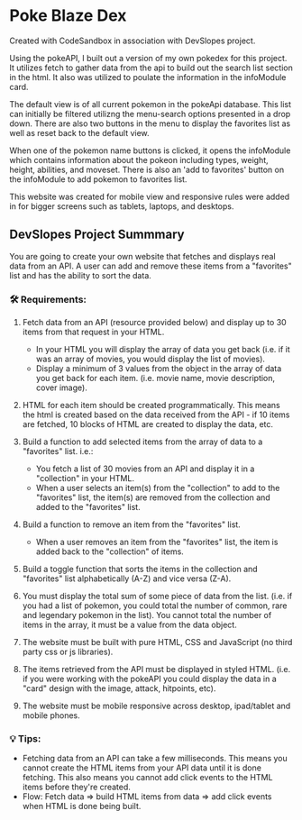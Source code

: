 # Poke Blaze Dex
Created with CodeSandbox in association with DevSlopes project.

Using the pokeAPI, I built out a version of my own pokedex for this project. It utilizes fetch to gather data from the api to build out the search list section in the html. It also was utilized to poulate the information in the infoModule card. 

The default view is of all current pokemon in the pokeApi database. This list can initially be filtered utilizng the menu-search options presented in a drop down. There are also two buttons in the menu to display the favorites list as well as reset back to the default view. 

When one of the pokemon name buttons is clicked, it opens the infoModule which contains information about the pokeon including types, weight, height, abilities, and moveset. There is also an 'add to favorites' button on the infoModule to add pokemon to favorites list. 

This website was created for mobile view and responsive rules were added in for bigger screens such as tablets, laptops, and desktops.

## DevSlopes Project Summmary
You are going to create your own website that fetches and displays real data from an API. A user can add and remove these items from a "favorites" list and has the ability to sort the data.

### 🛠 Requirements:
1) Fetch data from an API (resource provided below) and display up to 30 items from that request in your HTML.
    - In your HTML you will display the array of data you get back (i.e. if it was an array of movies, you would display the list of movies).
    - Display a minimum of 3 values from the object in the array of data you get back for each item. (i.e. movie name, movie description, cover image).

2) HTML for each item should be created programmatically. This means the html is created  based on the data received from the API - if 10 items are fetched, 10 blocks of HTML are created to display the data, etc.

3) Build a function to add selected items from the array of data to a "favorites" list. i.e.:
    - You fetch a list of 30 movies from an API and display it in a "collection" in your HTML.
    - When a user selects an item(s) from the "collection" to add to the "favorites" list, the item(s) are removed from the collection and added to the "favorites" list.

4) Build a function to remove an item from the "favorites" list.
    - When a user removes an item from the "favorites" list, the item is added back to the "collection" of items.
    
5) Build a toggle function that sorts the items in the collection and "favorites" list alphabetically (A-Z) and vice versa (Z-A).

6) You must display the total sum of some piece of data from the list. (i.e. if you had a list of pokemon, you could total the number of common, rare and legendary pokemon in the list). You cannot total the number of items in the array, it must be a value from the data object.

7) The website must be built with pure HTML, CSS and JavaScript (no third party css or js libraries).

9) The items retrieved from the API must be displayed in styled HTML. (i.e. if you were working with the pokeAPI you could display the data in a "card" design with the image, attack, hitpoints, etc).

10) The website must be mobile responsive across desktop, ipad/tablet and mobile phones.

### 💡 Tips:
- Fetching data from an API can take a few milliseconds. This means you cannot create the HTML items from your API data until it is done fetching. This also means you cannot add click events to the HTML items before they're created.
- Flow: Fetch data => build HTML items from data => add click events when HTML is done being built.